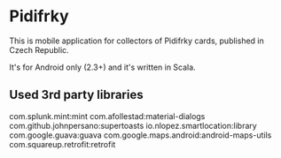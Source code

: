 # Pidifrky
This is mobile application for collectors of Pidifrky cards, published in Czech Republic.

It's for Android only (2.3+) and it's written in Scala.

## Used 3rd party libraries
com.splunk.mint:mint
com.afollestad:material-dialogs
com.github.johnpersano:supertoasts
io.nlopez.smartlocation:library
com.google.guava:guava
com.google.maps.android:android-maps-utils
com.squareup.retrofit:retrofit
